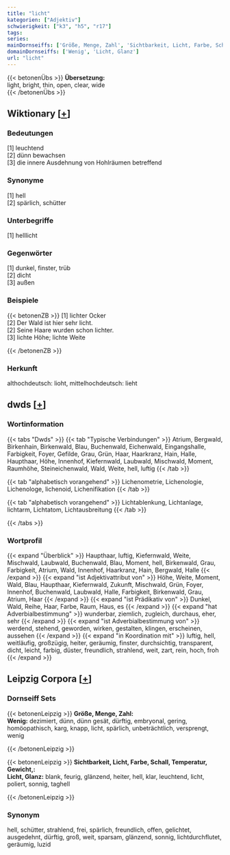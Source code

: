 ```yaml
---
title: "licht"
kategorien: ["Adjektiv"]
schwierigkeit: ["k3", "h5", "r17"]
tags:
series:
mainDornseiffs: ['Größe, Menge, Zahl', 'Sichtbarkeit, Licht, Farbe, Schall, Temperatur, Gewicht,']
domainDornseiffs: ['Wenig', 'Licht, Glanz']
url: "licht"
---
```


{{< betonenÜbs >}}
**Übersetzung:**  
light, bright, thin, open, clear, wide  
{{< /betonenÜbs >}}

## Wiktionary [[+](https://de.wiktionary.org/wiki/licht)]

### Bedeutungen
[1] leuchtend  
[2] dünn bewachsen  
[3] die innere Ausdehnung von Hohlräumen betreffend  

### Synonyme
[1] hell  
[2] spärlich, schütter  

### Unterbegriffe
[1] helllicht  

### Gegenwörter
[1] dunkel, finster, trüb  
[2] dicht  
[3] außen  

### Beispiele
{{< betonenZB >}}
[1] lichter Ocker  
[2] Der Wald ist hier sehr licht.  
[2] Seine Haare wurden schon lichter.  
[3] lichte Höhe; lichte Weite  

{{< /betonenZB >}}
### Herkunft
althochdeutsch: lioht, mittelhochdeutsch: lieht  



## dwds [[+](https://www.dwds.de/wb/licht)]

### Wortinformation
{{< tabs "Dwds" >}}
{{< tab "Typische Verbindungen" >}}
Atrium, Bergwald, Birkenhain, Birkenwald, Blau, Buchenwald, Eichenwald, Eingangshalle, Farbigkeit, Foyer, Gefilde, Grau, Grün, Haar, Haarkranz, Hain, Halle, Haupthaar, Höhe, Innenhof, Kiefernwald, Laubwald, Mischwald, Moment, Raumhöhe, Steineichenwald, Wald, Weite, hell, luftig
{{< /tab >}}

{{< tab "alphabetisch vorangehend" >}}
Lichenometrie, Lichenologie, Lichenologe, lichenoid, Lichenifikation
{{< /tab >}}

{{< tab "alphabetisch vorangehend" >}}
Lichtablenkung, Lichtanlage, lichtarm, Lichtatom, Lichtausbreitung
{{< /tab >}}

{{< /tabs >}}

### Wortprofil
{{< expand "Überblick" >}} Haupthaar, luftig, Kiefernwald, Weite, Mischwald, Laubwald, Buchenwald, Blau, Moment, hell, Birkenwald, Grau, Farbigkeit, Atrium, Wald, Innenhof, Haarkranz, Hain, Bergwald, Halle {{< /expand >}}
{{< expand "ist Adjektivattribut von" >}} Höhe, Weite, Moment, Wald, Blau, Haupthaar, Kiefernwald, Zukunft, Mischwald, Grün, Foyer, Innenhof, Buchenwald, Laubwald, Halle, Farbigkeit, Birkenwald, Grau, Atrium, Haar {{< /expand >}}
{{< expand "ist Prädikativ von" >}} Dunkel, Wald, Reihe, Haar, Farbe, Raum, Haus, es {{< /expand >}}
{{< expand "hat Adverbialbestimmung" >}} wunderbar, ziemlich, zugleich, durchaus, eher, sehr {{< /expand >}}
{{< expand "ist Adverbialbestimmung von" >}} werdend, stehend, geworden, wirken, gestalten, klingen, erscheinen, aussehen {{< /expand >}}
{{< expand "in Koordination mit" >}} luftig, hell, weitläufig, großzügig, heiter, geräumig, finster, durchsichtig, transparent, dicht, leicht, farbig, düster, freundlich, strahlend, weit, zart, rein, hoch, froh {{< /expand >}}

## Leipzig Corpora [[+](https://corpora.uni-leipzig.de/en/res?word=licht&corpusId=deu_newscrawl-public_2018)]

### Dornseiff Sets
{{< betonenLeipzig >}}
**Größe, Menge, Zahl:**  
**Wenig:** dezimiert, dünn, dünn gesät, dürftig, embryonal, gering, homöopathisch, karg, knapp, licht, spärlich, unbeträchtlich, versprengt, wenig  

{{< /betonenLeipzig >}}


{{< betonenLeipzig >}}
**Sichtbarkeit, Licht, Farbe, Schall, Temperatur, Gewicht,:**  
**Licht, Glanz:** blank, feurig, glänzend, heiter, hell, klar, leuchtend, licht, poliert, sonnig, taghell  

{{< /betonenLeipzig >}}

### Synonym
hell, schütter, strahlend, frei, spärlich, freundlich, offen, gelichtet, ausgedehnt, dürftig, groß, weit, sparsam, glänzend, sonnig, lichtdurchflutet, geräumig, luzid

